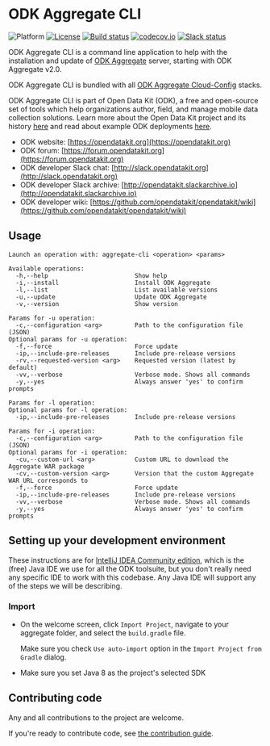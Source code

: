 # ODK Aggregate CLI
![Platform](https://img.shields.io/badge/platform-Java-blue.svg)
[![License](https://img.shields.io/badge/license-Apache%202.0-blue.svg)](https://opensource.org/licenses/Apache-2.0)
[![Build status](https://circleci.com/gh/opendatakit/aggregate-cli.svg?style=shield&circle-token=:circle-token)](https://circleci.com/gh/opendatakit/aggregate-cli)
[![codecov.io](https://codecov.io/github/opendatakit/aggregate-cli/branch/master/graph/badge.svg)](https://codecov.io/github/opendatakit/aggregate-cli)
[![Slack status](http://slack.opendatakit.org/badge.svg)](http://slack.opendatakit.org)

ODK Aggregate CLI is a command line application to help with the installation and update of [ODK Aggregate](https://github.com/opendatakit/aggregate) server, starting with ODK Aggregate v2.0.   

ODK Aggregate CLI is bundled with all [ODK Aggregate Cloud-Config](https://github.com/opendatakit/aggregate/tree/master/cloud-config) stacks.

ODK Aggregate CLI is part of Open Data Kit (ODK), a free and open-source set of tools which help organizations author, field, and manage mobile data collection solutions. Learn more about the Open Data Kit project and its history [here](https://opendatakit.org/about/) and read about example ODK deployments [here](https://opendatakit.org/about/deployments/).

* ODK website: [https://opendatakit.org](https://opendatakit.org)
* ODK forum: [https://forum.opendatakit.org](https://forum.opendatakit.org)
* ODK developer Slack chat: [http://slack.opendatakit.org](http://slack.opendatakit.org) 
* ODK developer Slack archive: [http://opendatakit.slackarchive.io](http://opendatakit.slackarchive.io) 
* ODK developer wiki: [https://github.com/opendatakit/opendatakit/wiki](https://github.com/opendatakit/opendatakit/wiki)

## Usage

```
Launch an operation with: aggregate-cli <operation> <params>

Available operations:
  -h,--help                        Show help
  -i,--install                     Install ODK Aggregate
  -l,--list                        List available versions
  -u,--update                      Update ODK Aggregate
  -v,--version                     Show version

Params for -u operation:
  -c,--configuration <arg>         Path to the configuration file (JSON)
Optional params for -u operation:
  -f,--force                       Force update
  -ip,--include-pre-releases       Include pre-release versions
  -rv,--requested-version <arg>    Requested version (latest by default)
  -vv,--verbose                    Verbose mode. Shows all commands
  -y,--yes                         Always answer 'yes' to confirm prompts

Params for -l operation:
Optional params for -l operation:
  -ip,--include-pre-releases       Include pre-release versions

Params for -i operation:
  -c,--configuration <arg>         Path to the configuration file (JSON)
Optional params for -i operation:
  -cu,--custom-url <arg>           Custom URL to download the Aggregate WAR package
  -cv,--custom-version <arg>       Version that the custom Aggregate WAR URL corresponds to
  -f,--force                       Force update
  -ip,--include-pre-releases       Include pre-release versions
  -vv,--verbose                    Verbose mode. Shows all commands
  -y,--yes                         Always answer 'yes' to confirm prompts
```

## Setting up your development environment

These instructions are for [IntelliJ IDEA Community edition](https://www.jetbrains.com/idea/), which is the (free) Java IDE we use for all the ODK toolsuite, but you don't really need any specific IDE to work with this codebase. Any Java IDE will support any of the steps we will be describing.

### Import 

- On the welcome screen, click `Import Project`, navigate to your aggregate folder, and select the `build.gradle` file. 

  Make sure you check `Use auto-import` option in the `Import Project from Gradle` dialog. 

- Make sure you set Java 8 as the project's selected SDK

## Contributing code

Any and all contributions to the project are welcome.

If you're ready to contribute code, see [the contribution guide](CONTRIBUTING.md).

